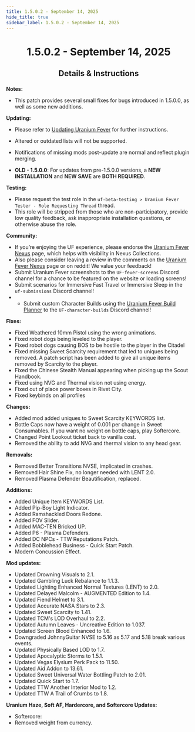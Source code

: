 ```yaml
---
title: 1.5.0.2 - September 14, 2025
hide_title: true
sidebar_label: 1.5.0.2 - September 14, 2025
---
```


# <p align="center"> 1.5.0.2 - September 14, 2025 </p>

## <p align="center"> Details & Instructions </p>

**Notes:**
- This patch provides several small fixes for bugs introduced in 1.5.0.0, as well as some new additions.

**Updating:**
- Please refer to [Updating Uranium Fever](https://uraniumfever.net/docs/main/updating) for further instructions.
- Altered or outdated lists will not be supported.
- Notifications of missing mods post-update are normal and reflect plugin merging.

- **OLD - 1.5.0.0**: For updates from pre-1.5.0.0 versions, a **NEW INSTALLATION** and **NEW SAVE** are **BOTH REQUIRED**.

**Testing:**
- Please request the test role in the `uf-beta-testing > Uranium Fever Tester - Role Requesting Thread` thread.
- This role will be stripped from those who are non-participatory, provide low quality feedback, ask inappropriate installation questions, or otherwise abuse the role.

 **Community:**
- If you’re enjoying the UF experience, please endorse the [Uranium Fever Nexus](https://www.nexusmods.com/newvegas/mods/89815?tab=posts&BH=3) page, which helps with visibility in Nexus Collections.
- Also please consider leaving a review in the comments on the [Uranium Fever Nexus](https://www.nexusmods.com/newvegas/mods/89815?tab=posts&BH=3) page or on reddit! We value your feedback!
- Submit Uranium Fever screenshots to the `UF-fever-screens` Discord channel for a chance to be featured on the website or loading screens!
- Submit scenarios for Immersive Fast Travel or Immersive Sleep in the `uf-submissions` Discord channel!
- - Submit custom Character Builds using the [Uranium Fever Build Planner](https://docs.google.com/spreadsheets/d/1kev8Hy5SVXwskjZ95btF0B44KPSeBZw-5RHGz33SExo/copy?usp=sharing) to the `UF-character-builds` Discord channel!

**Fixes:**
- Fixed Weathered 10mm Pistol using the wrong animations.
- Fixed robot dogs being leveled to the player.
- Fixed robot dogs causing BOS to be hostile to the player in the Citadel
- Fixed missing Sweet Scarcity requirement that led to uniques being removed. A patch script has been added to give all unique items removed by Scarcity to the player.
- Fixed the Chinese Stealth Manual appearing when picking up the Scout Handbook.
- Fixed using NVG and Thermal vision not using energy.
- Fixed out of place power boxes in Rivet City.
- Fixed keybinds on all profiles
 
**Changes:**
- Added mod added uniques to Sweet Scarcity KEYWORDS list.
- Bottle Caps now have a weight of 0.001 per change in Sweet Consumables. If you want no weight on bottle caps, play Softercore.
- Changed Point Lookout ticket back to vanilla cost.
- Removed the ability to add NVG and thermal vision to any head gear. 

**Removals:**
- Removed Better Transitions NVSE, implicated in crashes.
- Removed Hair Shine Fix, no longer needed with LENT 2.0.
- Removed Plasma Defender Beautification, replaced.

**Additions:**
- Added Unique Item KEYWORDS List.
- Added Pip-Boy Light Indicator.
- Added Ramshackled Doors Redone.
- Added FOV Slider.
- Added MAC-TEN Bricked UP.
- Added P6 - Plasma Defenders.
- Added DC NPCs - TTW Reputations Patch.
- Added Bobblehead Business - Quick Start Patch.
- Modern Concussion Effect.

**Mod updates:**
- Updated Drowning Visuals to 2.1.
- Updated Gambling Luck Rebalance to 1.1.3.
- Updated Lighting Enhanced Normal Textures (LENT) to 2.0.
- Updated Delayed Malcolm - AUGMENTED Edition to 1.4.
- Updated Fiend Helmet to 3.1.
- Updated Accurate NASA Stars to 2.3.
- Updated Sweet Scarcity to 1.41.
- Updated TCM's LOD Overhaul to 2.2.
- Updated Autumn Leaves - Uncreative Edition to 1.037.
- Updated Screen Blood Enhanced to 1.6.
- Downgraded JohnnyGuitar NVSE to 5.16 as 5.17 and 5.18 break various events.
- Updated Physically Based LOD to 1.7.
- Updated Apocalyptic Storms to 1.5.1.
- Updated Vegas Elysium Perk Pack to 11.50.
- Updated Aid Addon to 13.61.
- Updated Sweet Universal Water Bottling Patch to 2.01.
- Updated Quick Start to 1.7.
- Updated TTW Another Interior Mod to 1.2.
- Updated TTW A Trail of Crumbs to 1.8.


**Uranium Haze, Soft AF, Hardercore, and Softercore Updates:**
- Softercore:
 - Removed weight from currency.
